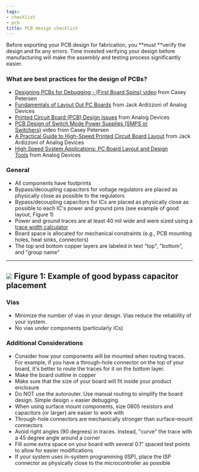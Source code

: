 ```yaml
---
tags:
- checklist
- pcb
title: PCB design checklist
---
```


Before exporting your PCB design for fabrication, you **must **verify the design and fix any errors. Time invested verifying your design before manufacturing will make the assembly and testing process significantly easier.

### What are best practices for the design of PCBs?

-   [Designing PCBs for Debugging - (First Board Spins) video](https://www.youtube.com/watch?v=wQcuQSO1sls) from Casey Petersen
-   [Fundamentals of Layout Out PC Boards](https://drive.google.com/a/asu.edu/file/d/0ByRWb7dgVD-rQ1d4MUJlZEVDQ1k/edit) from Jack Ardizzoni of Analog Devices
-   [Printed Circuit Board (PCB) Design Issues](https://drive.google.com/a/asu.edu/file/d/0ByRWb7dgVD-ranVQcmJoS3B2Tjg/edit) from Analog Devices
-   [PCB Design of Switch Mode Power Supplies (SMPS or Switchers)](https://www.youtube.com/watch?v=kZDnnmrQx9g) video from Casey Petersen
-   [A Practical Guide to High-Speed Printed Circuit Board Layout](https://drive.google.com/a/asu.edu/file/d/0ByRWb7dgVD-rd0w5MmE2SWo1Rk0/edit) from Jack Ardizzoni of Analog Devices
-   [High Speed System Applications: PC Board Layout and Design Tools](https://drive.google.com/a/asu.edu/file/d/0ByRWb7dgVD-rZUNvNHl1NmRma0U/edit) from Analog Devices

### General

-   All components have footprints
-   Bypass/decoupling capacitors for voltage regulators are placed as physically close as possible to the regulators
-   Bypass/decoupling capacitors for ICs are placed as physically close as possible to each IC's power and ground pins (see example of good layout, Figure 1)
-   Power and ground traces are at least 40 mil wide and were sized using a [trace width calculator](http://www.4pcb.com/trace-width-calculator.html)
-   Board space is allocated for mechanical constraints (e.g., PCB mounting holes, heat sinks, connectors)
-   The top and bottom copper layers are labeled in text "top", "bottom", and "group name"

  ------------------------------------------------------
   [![](/figures/figure_289.jpeg)](/larger/image0193.jpeg)
   Figure 1: Example of good bypass capacitor placement
  ------------------------------------------------------

### Vias

-   Minimize the number of vias in your design. Vias reduce the reliability of your system.
-   No vias under components (particularly ICs)

### Additional Considerations

-   Consider how your components will be mounted when routing traces. For example, if you have a through-hole connector on the top of your board, it's better to route the traces for it on the bottom layer.
-   Make the board outline in copper
-   Make sure that the size of your board will fit inside your product enclosure
-   Do NOT use the autorouter. Use manual routing to simplify the board design. Simple design = easier debugging.
-   When using surface mount components, size 0805 resistors and capacitors (or larger) are easier to work with
-   Through-hole connectors are mechanically stronger than surface-mount connectors
-   Avoid right angles (90 degrees) in traces. Instead, "curve" the trace with a 45 degree angle around a corner
-   Fill some extra space on your board with several 0.1" spaced test points to allow for easier modifications
-   If your system uses in-system programming (ISP), place the ISP connector as physically close to the microcontroller as possible
